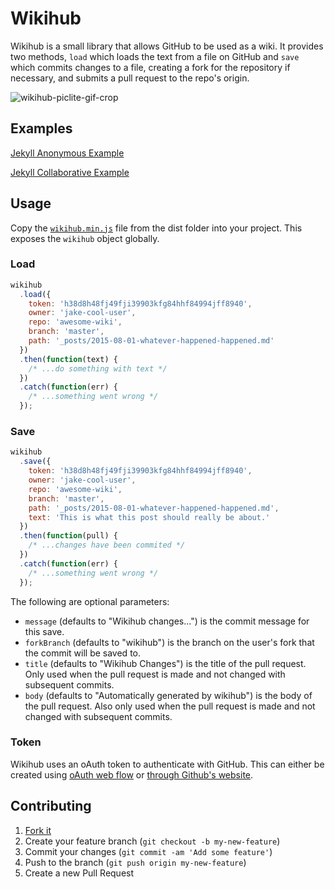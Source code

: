 Wikihub
=======

Wikihub is a small library that allows GitHub to be used as a wiki. It provides two methods, `load` which loads the text from a file on GitHub and `save` which commits changes to a file, creating a fork for the repository if necessary, and submits a pull request to the repo's origin.

![wikihub-piclite-gif-crop](https://cloud.githubusercontent.com/assets/583842/9761287/1bf37096-56fc-11e5-9081-93268ec386c6.gif)

Examples
--------

[Jekyll Anonymous Example](https://github.com/wiki-hub/jekyll-anon)

[Jekyll Collaborative Example](https://github.com/wiki-hub/jekyll-collab)

Usage
-----

Copy the [`wikihub.min.js`](http://raw.githubusercontent.com/wiki-hub/wiki-hub/master/dist/wikihub.min.js) file from the dist folder into your project. This exposes the `wikihub` object globally.

### Load

``` javascript
wikihub
  .load({
    token: 'h38d8h48fj49fji39903kfg84hhf84994jff8940',
    owner: 'jake-cool-user',
    repo: 'awesome-wiki',
    branch: 'master',
    path: '_posts/2015-08-01-whatever-happened-happened.md'
  })
  .then(function(text) {
    /* ...do something with text */
  })
  .catch(function(err) {
    /* ...something went wrong */
  });
```

### Save

``` javascript
wikihub
  .save({
    token: 'h38d8h48fj49fji39903kfg84hhf84994jff8940',
    owner: 'jake-cool-user',
    repo: 'awesome-wiki',
    branch: 'master',
    path: '_posts/2015-08-01-whatever-happened-happened.md',
    text: 'This is what this post should really be about.'
  })
  .then(function(pull) {
    /* ...changes have been commited */
  })
  .catch(function(err) {
    /* ...something went wrong */
  });
```

The following are optional parameters:

* `message` (defaults to "Wikihub changes...") is the commit message for this save.
* `forkBranch` (defaults to "wikihub") is the branch on the user's fork that the commit will be saved to.
* `title` (defaults to "Wikihub Changes") is the title of the pull request. Only used when the pull request is made and not changed with subsequent commits.
* `body` (defaults to "Automatically generated by wikihub") is the body of the pull request. Also only used when the pull request is made and not changed with subsequent commits.

### Token

Wikihub uses an oAuth token to authenticate with GitHub. This can either be created using [oAuth web flow](https://developer.github.com/v3/oauth/#web-application-flow) or [through Github's website](https://help.github.com/articles/creating-an-access-token-for-command-line-use/#creating-a-token).

Contributing
------------

1. [Fork it](https://github.com/wiki-hub/wiki-hub/fork)
2. Create your feature branch (`git checkout -b my-new-feature`)
3. Commit your changes (`git commit -am 'Add some feature'`)
4. Push to the branch (`git push origin my-new-feature`)
5. Create a new Pull Request
